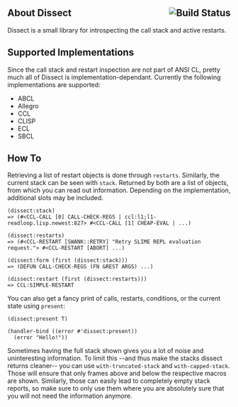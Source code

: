 About Dissect <a href="https://travis-ci.org/Shinmera/dissect"><img src="https://travis-ci.org/Shinmera/dissect.svg?branch=master" alt="Build Status" align="right" /></a>
-------------
Dissect is a small library for introspecting the call stack and active restarts.

Supported Implementations
-------------------------
Since the call stack and restart inspection are not part of ANSI CL, pretty much all of Dissect is implementation-dependant. Currently the following implementations are supported:

* ABCL
* Allegro
* CCL
* CLISP
* ECL
* SBCL

How To
------
Retrieving a list of restart objects is done through `restarts`. Similarly, the current stack can be seen with `stack`. Returned by both are a list of objects, from which you can read out information. Depending on the implementation, additional slots may be included.

    (dissect:stack)
    => (#<CCL-CALL [0] CALL-CHECK-REGS | ccl:l1;l1-readloop.lisp.newest:827> #<CCL-CALL [1] CHEAP-EVAL | ...)
    
    (dissect:restarts)
    => (#<CCL-RESTART [SWANK::RETRY] "Retry SLIME REPL evaluation request."> #<CCL-RESTART [ABORT] ...)
    
    (dissect:form (first (dissect:stack)))
    => (DEFUN CALL-CHECK-REGS (FN &REST ARGS) ...)
    
    (dissect:restart (first (dissect:restarts)))
    => CCL:SIMPLE-RESTART

You can also get a fancy print of calls, restarts, conditions, or the current state using `present`:

    (dissect:present T)

    (handler-bind ((error #'dissect:present))
      (error "Hello!"))

Sometimes having the full stack shown gives you a lot of noise and uninteresting information. To limit this --and thus make the stacks dissect returns cleaner-- you can use `with-truncated-stack` and `with-capped-stack`. Those will ensure that only frames above and below the respective macros are shown. Similarly, those can easily lead to completely empty stack reports, so make sure to only use them where you are absolutely sure that you will not need the information anymore.
